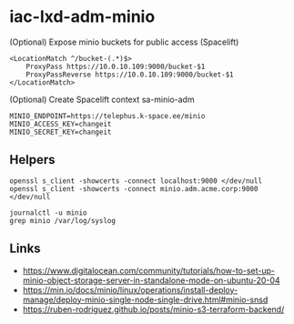 # iac-lxd-adm-minio

(Optional) Expose minio buckets for public access (Spacelift)

    <LocationMatch ^/bucket-(.*)$>
        ProxyPass https://10.0.10.109:9000/bucket-$1
        ProxyPassReverse https://10.0.10.109:9000/bucket-$1
    </LocationMatch>
    
(Optional) Create Spacelift context sa-minio-adm

    MINIO_ENDPOINT=https://telephus.k-space.ee/minio
    MINIO_ACCESS_KEY=changeit
    MINIO_SECRET_KEY=changeit
    
## Helpers

    openssl s_client -showcerts -connect localhost:9000 </dev/null
    openssl s_client -showcerts -connect minio.adm.acme.corp:9000 </dev/null
    
    journalctl -u minio
    grep minio /var/log/syslog

## Links

- https://www.digitalocean.com/community/tutorials/how-to-set-up-minio-object-storage-server-in-standalone-mode-on-ubuntu-20-04
- https://min.io/docs/minio/linux/operations/install-deploy-manage/deploy-minio-single-node-single-drive.html#minio-snsd
- https://ruben-rodriguez.github.io/posts/minio-s3-terraform-backend/
